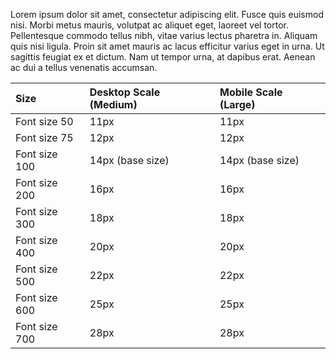 Lorem ipsum dolor sit amet, consectetur adipiscing elit. Fusce quis euismod nisi. Morbi metus mauris, volutpat ac aliquet eget, laoreet vel tortor. Pellentesque commodo tellus nibh, vitae varius lectus pharetra in. Aliquam quis nisi ligula. Proin sit amet mauris ac lacus efficitur varius eget in urna. Ut sagittis feugiat ex et dictum. Nam ut tempor urna, at dapibus erat. Aenean ac dui a tellus venenatis accumsan.

Size | Desktop Scale (Medium) | Mobile Scale (Large)
:--- | :--- | :---
Font size 50 | 11px | 11px
Font size 75 | 12px | 12px
Font size 100 | 14px (base size) | 14px (base size)
Font size 200 | 16px | 16px
Font size 300 | 18px | 18px
Font size 400 | 20px | 20px
Font size 500 | 22px | 22px
Font size 600 | 25px | 25px
Font size 700 | 28px | 28px
